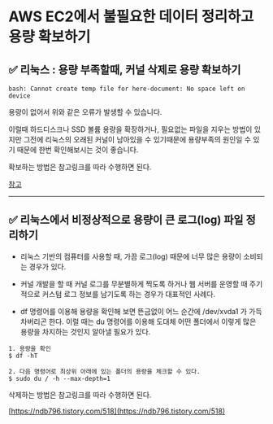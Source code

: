 # AWS EC2에서 불필요한 데이터 정리하고 용량 확보하기


## ✅ 리눅스 : 용량 부족할때, 커널 삭제로 용량 확보하기
```
bash: Cannot create temp file for here-document: No space left on device
```

용량이 없어서 위와 같은 오류가 발생할 수 있습니다.

이럴때 하드디스크나 SSD 볼륨 용량을 확장하거나, 필요없는 파일을 지우는 방법이 있지만 그전에 리눅스의 오래된 커널이 남아있을 수 있기때문에 용량부족의 원인일 수 있기 때문에 한번 확인해보시는 것이 좋습니다.

확보하는 방법은 참고링크를 따라 수행하면 된다.

[참고](https://falsy.me/ubuntu-%EC%9A%A9%EB%9F%89%EC%9D%B4-%EB%B6%80%EC%A1%B1%ED%95%A0%EB%95%8C-%ED%81%B0-%EC%9A%A9%EB%9F%89%EC%9D%98-%ED%8C%8C%EC%9D%BC-%EC%B0%BE%EA%B8%B0%EC%99%80-%EC%98%A4%EB%9E%98%EB%90%9C-%EC%BB%A4/)

___

## ✅ 리눅스에서 비정상적으로 용량이 큰 로그(log) 파일 정리하기
  - 리눅스 기반의 컴퓨터를 사용할 때, 가끔 로그(log) 때문에 너무 많은 용량이 소비되는 경우가 있다. 
  - 커널 개발을 할 때 커널 로그를 무분별하게 찍도록 하거나 웹 서버를 운영할 때 주기적으로 커스텀 로그 정보를 남기도록 하는 경우가 대표적인 사례다.

- df 명령어를 이용해 용량을 확인해 보면 뜬금없이 어느 순간에 /dev/xvda1 가 가득 차버리곤 한다. 이럴 때는 du 명령어를 이용해 도대체 어떤 폴더에서 이렇게 많은 용량을 차지하는 것인지 알아낼 필요가 있다. 

```shell
1. 용량을 확인
$ df -hT

2. 다음 명령어로 최상위 아래에 있는 폴더의 용량을 체크할 수 있다.
$ sudo du / -h --max-depth=1
```

삭제하는 방법은 참고링크를 따라 수행하면 된다.

[https://ndb796.tistory.com/518](https://ndb796.tistory.com/518)